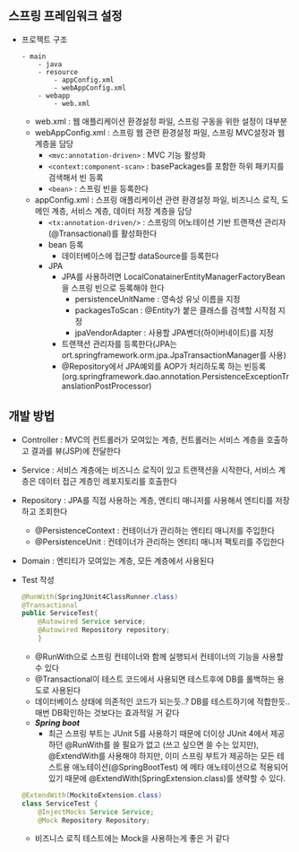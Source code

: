 ## 스프링 프레임워크 설정
- 프로젝트 구조
    ```
    - main
        - java
        - resource
            - appConfig.xml
            - webAppConfig.xml
        - webapp
            - web.xml
    ```
    - web.xml : 웹 애플리케이션 환경설정 파일, 스프링 구동을 위한 설정이 대부분
    - webAppConfig.xml : 스프링 웹 관련 환경설정 파일, 스프링 MVC설정과 웹 계층을 담당
        - `<mvc:annotation-driven>` : MVC 기능 활성화
        - `<context:component-scan>` : basePackages를 포함한 하위 패키지를 검색해서 빈 등록
        - `<bean>` : 스프링 빈을 등록한다
    - appConfig.xml : 스프링 애플리케이션 관련 환경설정 파일, 비즈니스 로직, 도메인 계층, 서비스 계층, 데이터 저장 계층을 담당
        - `<tx:annotation-driven/>` : 스프링의 어노테이션 기반 트랜잭션 관리자(@Transactional)를 활성화한다
        - bean 등록
            - 데이터베이스에 접근할 dataSource를 등록한다
        - JPA
            - JPA를 사용하려면 LocalConatainerEntityManagerFactoryBean을 스프링 빈으로 등록해야 한다
                - persistenceUnitName : 영속성 유닛 이름을 지정
                - packagesToScan : @Entity가 붙은 클래스를 검색할 시작점 지정
                - jpaVendorAdapter : 사용할 JPA벤더(하이버네이트)를 지정
            - 트랜잭션 관리자를 등록한다(JPA는 ort.springframework.orm.jpa.JpaTransactionManager를 사용)
            - @Repository에서 JPA예외를 AOP가 처리하도록 하는 빈등록(org.springframework.dao.annotation.PersistenceExceptionTranslationPostProcessor)

## 개발 방법
- Controller : MVC의 컨트롤러가 모여있는 계층, 컨트롤러는 서비스 계층을 호출하고 결과를 뷰(JSP)에 전달한다
- Service : 서비스 계층에는 비즈니스 로직이 있고 트랜잭션을 시작한다, 서비스 계층은 데이터 접근 계층인 레포지토리를 호출한다
- Repository : JPA를 직접 사용하는 계층, 엔티티 매니저를 사용해서 엔티티를 저장하고 조회한다
    - @PersistenceContext : 컨테이너가 관리하는 엔티티 매니저를 주입한다
    - @PersistenceUnit : 컨테이너가 관리하는 엔티티 매니저 팩토리를 주입한다
- Domain : 엔티티가 모여있는 계층, 모든 계층에서 사용된다

- Test 작성
    ```java
    @RunWith(SpringJUnit4ClassRunner.class)
    @Transactional
    public ServiceTest{
        @Autowired Service service;
        @Autowired Repository repository;
        }
    ```
    - @RunWith으로 스프링 컨테이너와 함께 실행되서 컨테이너의 기능을 사용할 수 있다
    - @Transactional이 테스트 코드에서 사용되면 테스트후에 DB를 롤백하는 용도로 사용된다
    - 데이터베이스 상태에 의존적인 코드가 되는듯..? DB를 테스트하기에 적합한듯.. 매번 DB확인하는 것보다는 효과적일 거 같다
    - ***Spring boot***
        - 최근 스프링 부트는 JUnit 5를 사용하기 때문에 더이상 JUnit 4에서 제공하던 @RunWith를 쓸 필요가 없고 (쓰고 싶으면 쓸 수는 있지만), @ExtendWith를 사용해야 하지만, 이미 스프링 부트가 제공하는 모든 테스트용 애노테이션(@SpringBootTest) 에 메타 애노테이션으로 적용되어 있기 때문에 @ExtendWith(SpringExtension.class)를 생략할 수 있다.
    
    ```java
    @ExtendWith(MockitoExtension.class)
    class ServiceTest {
        @InjectMocks Service Service;
        @Mock Repository Repository;
    ```
    - 비즈니스 로직 테스트에는 Mock을 사용하는게 좋은 거 같다
